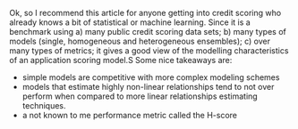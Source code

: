 

Ok, so I recommend this article for anyone getting into credit scoring who already knows a bit of statistical or machine learning.
Since it is a benchmark using a) many public credit scoring data sets; b) many types of models (single, homogeneous and heterogeneous ensembles); c) over many types of metrics; it gives a good view of the modelling characteristics of an application scoring model.S
Some nice takeaways are:

- simple models are competitive with more complex modeling schemes
- models that estimate highly non-linear relationships tend to not over perform when compared to more linear relationships estimating techniques.
- a not known to me performance metric called the H-score

